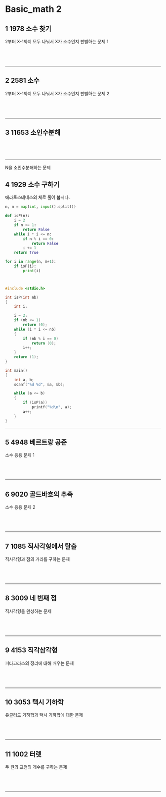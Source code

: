 # **Basic_math 2**

## **1	1978	 소수 찾기**
2부터 X-1까지 모두 나눠서 X가 소수인지 판별하는 문제 1

```py
```

```js
```

```java
```

```c
```
___

## **2	2581	 소수**
2부터 X-1까지 모두 나눠서 X가 소수인지 판별하는 문제 2

```py
```

```js
```

```java
```

```c
```
___

## **3	11653	 소인수분해**

```py
```

```js
```

```java
```

```c
```

___
N을 소인수분해하는 문제

## **4	1929	 소수 구하기**
에라토스테네스의 체로 풀어 봅시다.

```py
n, m = map(int, input().split())

def isP(n):
    i = 2
    if n <= 1:
        return False
    while i * i <= n:
        if n % i == 0:
            return False
        i += 1
    return True

for i in range(n, m+1):
    if isP(i):
        print(i)
```

```js
```

```java
```

```c
#include <stdio.h>

int isP(int nb)
{
    int i;

    i = 2;
    if (nb <= 1)
        return (0);
    while (i * i <= nb)
    {
        if (nb % i == 0)
            return (0);
        i++;
    }
    return (1);
}

int main()
{
    int a, b;
    scanf("%d %d", &a, &b);

    while (a <= b)
    {
        if (isP(a))
            printf("%d\n", a);
        a++;
    }
}
```
___

## **5	4948	 베르트랑 공준**
소수 응용 문제 1

```py
```

```js
```

```java
```

```c
```
___

## **6	9020	 골드바흐의 추측**
소수 응용 문제 2

```py
```

```js
```

```java
```

```c
```
___

## **7	1085	 직사각형에서 탈출**
직사각형과 점의 거리를 구하는 문제

```py
```

```js
```

```java
```

```c
```
___

## **8	3009	 네 번째 점**
직사각형을 완성하는 문제

```py
```

```js
```

```java
```

```c
```
___

## **9	4153	 직각삼각형**
피타고라스의 정리에 대해 배우는 문제

```py
```

```js
```

```java
```

```c
```
___

## **10	3053	 택시 기하학**
유클리드 기하학과 택시 기하학에 대한 문제

```py
```

```js
```

```java
```

```c
```
___

## **11	1002	 터렛**
두 원의 교점의 개수를 구하는 문제

```py
```

```js
```

```java
```

```c
```
___